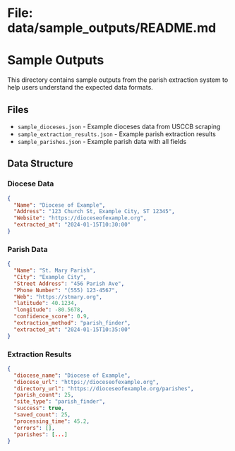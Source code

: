# File: data/sample_outputs/README.md

# Sample Outputs

This directory contains sample outputs from the parish extraction system to help users understand the expected data formats.

## Files

- `sample_dioceses.json` - Example dioceses data from USCCB scraping
- `sample_extraction_results.json` - Example parish extraction results
- `sample_parishes.json` - Example parish data with all fields

## Data Structure

### Diocese Data
```json
{
  "Name": "Diocese of Example",
  "Address": "123 Church St, Example City, ST 12345",
  "Website": "https://dioceseofexample.org",
  "extracted_at": "2024-01-15T10:30:00"
}
```

### Parish Data
```json
{
  "Name": "St. Mary Parish",
  "City": "Example City",
  "Street Address": "456 Parish Ave",
  "Phone Number": "(555) 123-4567",
  "Web": "https://stmary.org",
  "latitude": 40.1234,
  "longitude": -80.5678,
  "confidence_score": 0.9,
  "extraction_method": "parish_finder",
  "extracted_at": "2024-01-15T10:35:00"
}
```

### Extraction Results
```json
{
  "diocese_name": "Diocese of Example",
  "diocese_url": "https://dioceseofexample.org",
  "directory_url": "https://dioceseofexample.org/parishes",
  "parish_count": 25,
  "site_type": "parish_finder",
  "success": true,
  "saved_count": 25,
  "processing_time": 45.2,
  "errors": [],
  "parishes": [...]
}
```
